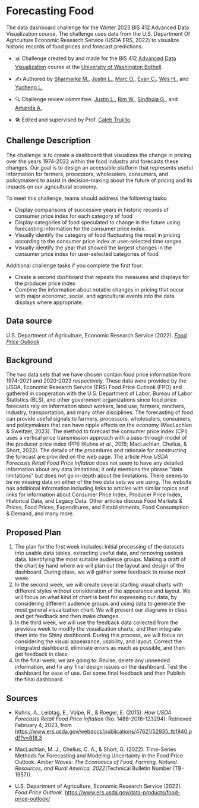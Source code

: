 # Forecasting Food

The data dashboard challenge for the Winter 2023 BIS 412 Advanced Data Visualization course. The challenge uses data from the U.S. Department Of Agriculture Economic Research Service (USDA ERS, 2022) to visualize historic records of food prices and forecast predictions.

-   📊 Challenge created by and made for the BIS 412 [Advanced Data Visualization](https://github.com/UWB-Adv-Data-Vis) course at the [University of Washington Bothell](https://www.uwb.edu/).

-   ✍️ Authored by [Sharmarke M.](https://github.com/Sharmake-CS), [Justin L.](https://github.com/Justin2003), [Marc O.](https://github.com/MOctavo), [Evan C.](https://github.com/Chothepro14), [Wes H.](https://github.com/whuynh2), and [Yucheng L.](https://github.com/YuchengLiuUW)

-   🔍 Challenge review committee: [Justin L.](https://github.com/Justin2003), [Rim W.](https://github.com/rwolde), [Sindhuja G.](https://github.com/singundeti), and [Amanda A.]([https://github.com/amandaaguzar)

-   🛠️ Edited and supervised by Prof. [Caleb Trujillo](https://github.com/calebtru).

## Challenge Description

The challenge is to create a dashboard that visualizes the change in pricing over the years 1974-2022 within the food industry and forecasts these changes. Our goal is to design an accessible platform that represents useful information for farmers, processors, wholesalers, consumers, and policymakers to assist in decision-making about the future of pricing and its impacts on our agricultural economy. 

To meet this challenge, teams should address the following tasks:

-   Display comparisons of successive years in historic records of consumer price index for each category of food
-   Display categories of food speculated to change in the future using forecasting information  for the consumer price index.
-   Visually identify the category of food fluctuating the most in pricing according to the consumer price index at user-selected time ranges
-   Visually identify the year that showed the largest changes in the consumer price index for user-selected categories of food

Additional challenge tasks if you complete the first four:
-   Create a second dashboard that repeats the measures and displays for the producer price index
-   Combine the information about notable changes in pricing that occur with major economic, social, and agricultural events into the data displays where appropriate.

## Data source

U.S. Department of Agriculture, Economic Research Service (2022). [*Food Price Outlook*](https://www.ers.usda.gov/data-products/food-price-outlook/)

## Background

The two data sets that we have chosen contain food price information from 1974-2021 and 2020-2023 respectively. These data were provided by the USDA, Economic Research Service (ERS) Food Price Outlook (FPO) and gathered in cooperation with the U.S. Department of Labor, Bureau of Labor Statistics (BLS), and other government organizations since food price forecasts rely on information about workers, land use, farmers, ranchers, industry, transportation, and many other disciplines. The forecasting of food can provide useful signals to farmers, processors, wholesalers, consumers, and policymakers that can have ripple effects on the economy (MacLachlan & Sweitzer, 2023). The method to forecast the consumer price index (CPI) uses a vertical price transmission approach with a pass-through model of the producer price index (PPI) (Kuhns *et al.*, 2015; MacLachlan, Chelius, & Short, 2022). The details of the procedures and rationale for constructing the forecast are provided on the web page. The article *How USDA Forecasts Retail Food Price Inflation* does not seem to have any detailed information about any data limitations; it only mentions the phrase "data limitations" but does not go in-depth about the limitations. There seems to be no missing data on either of the two data sets we are using. The website has additional information including links to articles with similar topics and links for information about Consumer Price Index, Producer Price Index, Historical Data, and Legacy Data. Other articles discuss Food Markets & Prices, Food Prices, Expenditures, and Establishments, Food Consumption & Demand, and many more.

## Proposed Plan

1.  The plan for the first week includes: Initial processing of the datasets into usable data tables, extracting useful data, and removing useless data. Identifying the most suitable audience groups. Making a draft of the chart by hand where we will plan out the layout and design of the dashboard. During class, we will gather some feedback to revise next week.
2.  In the second week, we will create several starting visual charts with different styles without consideration of the appearance and layout. We will focus on what kind of chart is best for expressing our data, by considering different audience groups and using data to generate the most general visualization chart. We will present our diagrams in class and get feedback and then make changes.
3.  In the third week, we will use the feedback data collected from the previous week to modify the visualization charts, and then integrate them into the Shiny dashboard. During this process, we will focus on considering the visual appearance, usability, and layout. Correct the integrated dashboard, eliminate errors as much as possible, and then get feedback in class.
4.  In the final week, we are going to: Revise, delete any unneeded information, and fix any final design issues on the dashboard. Test the dashboard for ease of use. Get some final feedback and then Publish the final dashboard.

## Sources

-   Kuhns, A., Leibtag, E., Volpe, R., & Roeger, E. (2015). *How USDA Forecasts Retail Food Price Inflation* (No. 1488-2016-123294). Retrieved February 4, 2023, from <https://www.ers.usda.gov/webdocs/publications/47621/52935_tb1940.pdf?v=818.3>

-   MacLachlan, M. J., Chelius, C. A., & Short, G. (2022). Time-Series Methods for Forecasting and Modeling Uncertainty in the Food Price Outlook. *Amber Waves: The Economics of Food, Farming, Natural Resources, and Rural America, 2022*(Technical Bulletin Number (TB-1957)).

-   U.S. Department of Agriculture, Economic Research Service (2022). *Food Price Outlook.* <https://www.ers.usda.gov/data-products/food-price-outlook/>
